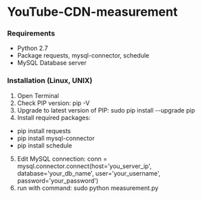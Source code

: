 # YouTube-CDN-measurement

### Requirements
- Python 2.7
- Package requests, mysql-connector, schedule
- MySQL Database server

### Installation (Linux, UNIX)
1. Open Terminal
2. Check PIP version: pip -V
3. Upgrade to latest version of PIP: sudo pip install --upgrade pip
4. Install required packages: 
  - pip install requests
  - pip install mysql-connector
  - pip install schedule
5. Edit MySQL connection:
 conn = mysql.connector.connect(host='you_server_ip',
	                              database='your_db_name',
	                              user='your_username',
	                              password='your_password')
6. run with command: sudo python measurement.py
  
